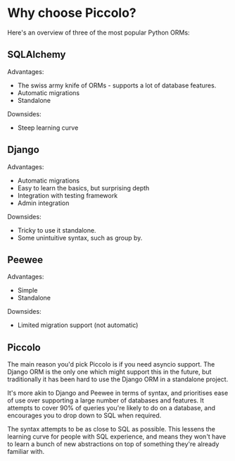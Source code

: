 # Why choose Piccolo?

Here's an overview of three of the most popular Python ORMs:

## SQLAlchemy

Advantages:

 * The swiss army knife of ORMs - supports a lot of database features.
 * Automatic migrations
 * Standalone

Downsides:

 * Steep learning curve

## Django

Advantages:

 * Automatic migrations
 * Easy to learn the basics, but surprising depth
 * Integration with testing framework
 * Admin integration

Downsides:

 * Tricky to use it standalone.
 * Some unintuitive syntax, such as group by.

## Peewee

Advantages:

 * Simple
 * Standalone

Downsides:

 * Limited migration support (not automatic)

## Piccolo

The main reason you'd pick Piccolo is if you need asyncio support. The Django ORM is the only one which might support this in the future, but traditionally it has been hard to use the Django ORM in a standalone project.

It's more akin to Django and Peewee in terms of syntax, and prioritises ease of use over supporting a large number of databases and features. It attempts to cover 90% of queries you're likely to do on a database, and encourages you to drop down to SQL when required.

The syntax attempts to be as close to SQL as possible. This lessens the learning curve for people with SQL experience, and means they won't have to learn a bunch of new abstractions on top of something they're already familiar with.
